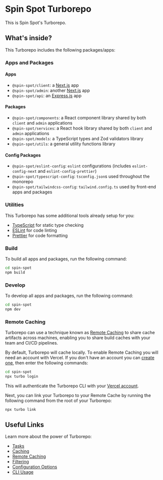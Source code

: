 # Spin Spot Turborepo

This is Spin Spot's Turborepo.

## What's inside?

This Turborepo includes the following packages/apps:

### Apps and Packages

#### Apps

- `@spin-spot/client`: a [Next.js](https://nextjs.org/) app
- `@spin-spot/admin`: another [Next.js](https://nextjs.org/) app
- `@spin-spot/api`: an [Express.js](https://expressjs.com/) app

#### Packages

- `@spin-spot/components`: a React component library shared by both `client` and `admin` applications
- `@spin-spot/services`: a React hook library shared by both `client` and `admin` applications
- `@spin-spot/models`: a TypeScript types and Zod validators library
- `@spin-spot/utils`: a general utility functions library

#### Config Packages

- `@spin-spot/eslint-config`: `eslint` configurations (includes `eslint-config-next` and `eslint-config-prettier`)
- `@spin-spot/typescript-config`: `tsconfig.json`s used throughout the monorepo
- `@spin-spot/tailwindcss-config`: `tailwind.config.ts` used by front-end apps and packages

### Utilities

This Turborepo has some additional tools already setup for you:

- [TypeScript](https://www.typescriptlang.org/) for static type checking
- [ESLint](https://eslint.org/) for code linting
- [Prettier](https://prettier.io) for code formatting

### Build

To build all apps and packages, run the following command:

```sh
cd spin-spot
npm build
```

### Develop

To develop all apps and packages, run the following command:

```sh
cd spin-spot
npm dev
```

### Remote Caching

Turborepo can use a technique known as [Remote Caching](https://turbo.build/repo/docs/core-concepts/remote-caching) to share cache artifacts across machines, enabling you to share build caches with your team and CI/CD pipelines.

By default, Turborepo will cache locally. To enable Remote Caching you will need an account with Vercel. If you don't have an account you can [create one](https://vercel.com/signup), then enter the following commands:

```sh
cd spin-spot
npx turbo login
```

This will authenticate the Turborepo CLI with your [Vercel account](https://vercel.com/docs/concepts/personal-accounts/overview).

Next, you can link your Turborepo to your Remote Cache by running the following command from the root of your Turborepo:

```sh
npx turbo link
```

## Useful Links

Learn more about the power of Turborepo:

- [Tasks](https://turbo.build/repo/docs/core-concepts/monorepos/running-tasks)
- [Caching](https://turbo.build/repo/docs/core-concepts/caching)
- [Remote Caching](https://turbo.build/repo/docs/core-concepts/remote-caching)
- [Filtering](https://turbo.build/repo/docs/core-concepts/monorepos/filtering)
- [Configuration Options](https://turbo.build/repo/docs/reference/configuration)
- [CLI Usage](https://turbo.build/repo/docs/reference/command-line-reference)
